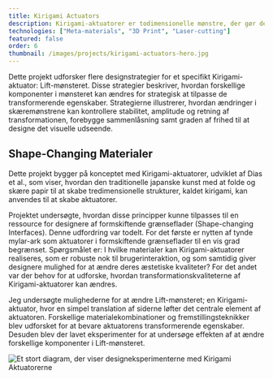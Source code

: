 ```yaml
---
title: Kirigami Actuators
description: Kirigami-aktuatorer er todimensionelle mønstre, der gør det muligt at oversætte en simpel aktivering i én dimension til en kompleks transformation i en anden. 
technologies: ["Meta-materials", "3D Print", "Laser-cutting"] 
featured: false
order: 6 
thumbnail: /images/projects/kirigami-actuators-hero.jpg
---
```

Dette projekt udforsker flere designstrategier for et specifikt Kirigami-aktuator: Lift-mønsteret. Disse strategier beskriver, hvordan forskellige komponenter i mønsteret kan ændres for strategisk at tilpasse de transformerende egenskaber. Strategierne illustrerer, hvordan ændringer i skæremønstrene kan kontrollere stabilitet, amplitude og retning af transformationen, forebygge sammenlåsning samt graden af frihed til at designe det visuelle udseende.

## Shape-Changing Materialer
Dette projekt bygger på konceptet med Kirigami-aktuatorer, udviklet af Dias et al., som viser, hvordan den traditionelle japanske kunst med at folde og skære papir til at skabe tredimensionelle strukturer, kaldet kirigami, kan anvendes til at skabe aktuatorer.

Projektet undersøgte, hvordan disse principper kunne tilpasses til en ressource for designere af formskiftende grænseflader (Shape-changing Interfaces). Denne udfordring var todelt. For det første er nytten af tynde mylar-ark som aktuatorer i formskiftende grænseflader til en vis grad begrænset. Spørgsmålet er: I hvilke materialer kan Kirigami-aktuatorer realiseres, som er robuste nok til brugerinteraktion, og som samtidig giver designere mulighed for at ændre deres æstetiske kvaliteter? For det andet var der behov for at udforske, hvordan transformationskvaliteterne af Kirigami-aktuatorer kan ændres.

Jeg undersøgte mulighederne for at ændre Lift-mønsteret; en Kirigami-aktuator, hvor en simpel translation af siderne løfter det centrale element af aktuatoren. Forskellige materialekombinationer og fremstillingsteknikker blev udforsket for at bevare aktuatorens transformerende egenskaber. Desuden blev der lavet eksperimenter for at undersøge effekten af at ændre forskellige komponenter i Lift-mønsteret.

![Et stort diagram, der viser designeksperimenterne med Kirigami Aktuatorerne](/images/projects/kirigami-designprocess.png)
